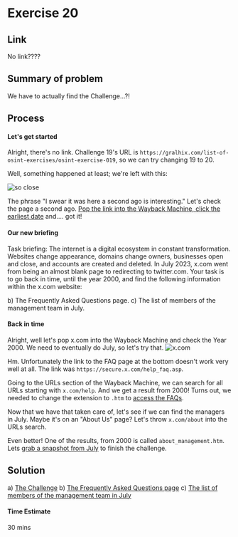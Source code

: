 # Exercise 20

## Link
No link????

## Summary of problem

We have to actually find the Challenge...?!

## Process

#### Let's get started
Alright, there's no link. Challenge 19's URL is `https://gralhix.com/list-of-osint-exercises/osint-exercise-019`, so we can try changing 19 to 20.

Well, something happened at least; we're left with this: 

![so close](https://i.imgur.com/KpVTPXa.png)


The phrase "I swear it was here a second ago is interesting." Let's check the page a second ago. [Pop the link into the Wayback Machine, click the earliest date](https://web.archive.org/web/20230828083935/https://gralhix.com/list-of-osint-exercises/osint-exercise-020/) and.... got it! 

#### Our new briefing

Task briefing:
The internet is a digital ecosystem in constant transformation. Websites change appearance, domains change owners, businesses open and close, and accounts are created and deleted.
In July 2023, x.com went from being an almost blank page to redirecting to twitter.com.
Your task is to go back in time, until the year 2000, and find the following information within the x.com website:

b) The Frequently Asked Questions page.
c) The list of members of the management team in July.


#### Back in time

Alright, well let's pop x.com into the Wayback Machine and check the Year 2000. We need to eventually do July, so let's try that.
![x.com](https://i.imgur.com/vrQwB8p.png)

Hm. Unfortunately the link to the FAQ page at the bottom doesn't work very well at all. The link was `https://secure.x.com/help_faq.asp`. 

Going to the URLs section of the Wayback Machine, we can search for all URLs starting with `x.com/help`. And we get a result from 2000! Turns out, we needed to change the extension to `.htm` to [access the FAQs](https://web.archive.org/web/20000618112127/http://x.com:80/help_faq.htm).

Now that we have that taken care of, let's see if we can find the managers in July. Maybe it's on an "About Us" page? Let's throw `x.com/about` into the URLs search.

Even better! One of the results, from 2000 is called `about_management.htm`.  Lets [grab a snapshot from July](https://web.archive.org/web/20000706205553/http://x.com:80/about_management.htm) to finish the challenge.



## Solution

a) [The Challenge](https://web.archive.org/web/20230828083935/https://gralhix.com/list-of-osint-exercises/osint-exercise-020/)
b) [The Frequently Asked Questions page](https://web.archive.org/web/20000618112127/http://x.com:80/help_faq.htm)
c) [The list of members of the management team in July](https://web.archive.org/web/20000706205553/http://x.com:80/about_management.htm)

#### Time Estimate
30 mins